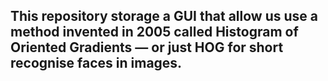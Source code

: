 ## This repository storage a GUI that allow us use a method invented in 2005 called Histogram of Oriented Gradients — or just HOG for short recognise faces in images.
